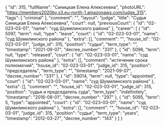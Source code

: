 {
    "id": 315,
    "fullName": "Синицкая Елена Алексеевна",
    "photoURL": "https://members2020by.s3.eu-north-1.amazonaws.com/judge_315",
    "tags": [
        "criminal"
    ],
    "comment": "",
    "layout": "judge",
    "title": "Судья Синицкая Елена Алексеевна",
    "court": null,
    "previousCourt": {
        "id": "02-023-03-01",
        "name": "суд Шумилинского района"
    },
    "career": [
        {
            "id": 5097,
            "term": null,
            "type": "leave",
            "court": {
                "id": "02-023-03-01",
                "name": "суд Шумилинского района"
            },
            "extra": [],
            "comment": "",
            "house_id": "02-023-03-01",
            "judge_id": 315,
            "position": "судья",
            "term_type": "",
            "timestamp": "2021-09-07",
            "decree_number": "331"
        },
        {
            "id": 5096,
            "term": null,
            "type": "released",
            "court": {
                "id": "02-023-03-01",
                "name": "суд Шумилинского района"
            },
            "extra": [],
            "comment": "истечение срока полномочий",
            "house_id": "02-023-03-01",
            "judge_id": 315,
            "position": "председатель",
            "term_type": "",
            "timestamp": "2021-09-07",
            "decree_number": "331"
        },
        {
            "id": 59014,
            "term": null,
            "type": "appointed",
            "court": {
                "id": "02-023-03-01",
                "name": "суд Шумилинского района"
            },
            "extra": [],
            "comment": "",
            "house_id": "02-023-03-01",
            "judge_id": 315,
            "position": "судья и председатель суда",
            "term_type": "indefinitely",
            "timestamp": "2016-08-01",
            "decree_number": "297"
        },
        {
            "id": 5095,
            "term": 5,
            "type": "appointed",
            "court": {
                "id": "02-023-03-01",
                "name": "суд Шумилинского района"
            },
            "extra": [],
            "comment": "",
            "house_id": "02-023-03-01",
            "judge_id": 315,
            "position": "судья",
            "term_type": "years",
            "timestamp": "2012-03-27",
            "decree_number": "143"
        }
    ]
}
